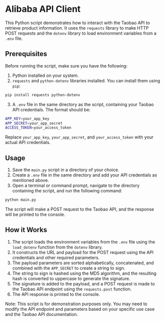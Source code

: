 # Alibaba API Client

This Python script demonstrates how to interact with the Taobao API to retrieve product information. It uses the `requests` library to make HTTP POST requests and the `dotenv` library to load environment variables from a `.env` file.

## Prerequisites

Before running the script, make sure you have the following:

1. Python installed on your system.
2. `requests` and `python-dotenv` libraries installed. You can install them using `pip`:

```bash
pip install requests python-dotenv
```

3. A `.env` file in the same directory as the script, containing your Taobao API credentials. The format should be:

```bash
APP_KEY=your_app_key
APP_SECRET=your_app_secret
ACCESS_TOKEN=your_access_token
```
Replace `your_app_key`, `your_app_secret`, and `your_access_token` with your actual API credentials.

## Usage

1. Save the `main.py` script in a directory of your choice.
2. Create a `.env` file in the same directory and add your API credentials as mentioned above.
3. Open a terminal or command prompt, navigate to the directory containing the script, and run the following command:
```bash
python main.py
```

The script will make a POST request to the Taobao API, and the response will be printed to the console.

## How it Works

1. The script loads the environment variables from the `.env` file using the `load_dotenv` function from the `dotenv` library.
2. It constructs the URL and payload for the POST request using the API credentials and other required parameters.
3. The payload parameters are sorted alphabetically, concatenated, and combined with the `APP_SECRET` to create a string to sign.
4. The string to sign is hashed using the MD5 algorithm, and the resulting hash is converted to uppercase to generate the signature.
5. The signature is added to the payload, and a POST request is made to the Taobao API endpoint using the `requests.post` function.
6. The API response is printed to the console.

Note: This script is for demonstration purposes only. You may need to modify the API endpoint and parameters based on your specific use case and the Taobao API documentation.